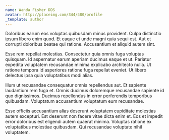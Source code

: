 ```yaml
---
name: Wanda Fisher DDS
avatar: http://placeimg.com/344/480/profile
_template: author
---
```

Doloribus earum eos voluptas quibusdam minus provident. Culpa distinctio ipsum libero enim quod. Et eaque et unde magni quia sequi est. Aut et corrupti doloribus beatae qui ratione. Accusantium et aliquid autem sint.
  
Esse rem repellat molestias. Consectetur quia omnis fuga voluptas quisquam. Id aspernatur earum aperiam ducimus eaque et ut. Pariatur expedita voluptatem recusandae minima explicabo architecto nulla. Ut ratione tempora id asperiores ratione fuga repellat eveniet. Ut libero delectus ipsa quia voluptatibus modi alias.
  
Illum ut recusandae consequatur omnis repellendus aut. Et sapiente laudantium rem fuga et. Omnis ducimus doloremque recusandae sapiente id quo dignissimos. Ducimus repellendus in error perferendis temporibus quibusdam. Voluptatum accusantium voluptatum eum recusandae.
  
Esse officiis accusantium alias deserunt voluptatem cupiditate molestias autem excepturi. Est deserunt non facere vitae dicta enim et. Eos et impedit error doloribus est eligendi autem quaerat minima. Voluptas ratione ex voluptatibus molestiae quibusdam. Qui recusandae voluptate nihil voluptatem.

